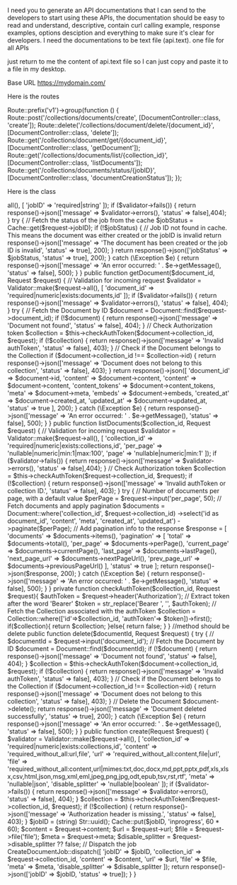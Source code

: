 
I need you to generate an API documentations that I can send to the developers to start using these APIs, the documentation should be easy to read and understand, descriptive, contain curl calling example, response examples, options desciption and everything to make sure it's clear for developers. I need the documentations to be text file (api.text). one file for all APIs

just return to me the content of api.text file so I can just copy and paste it to a file in my desktop.


Base URL https://mydomain.com/

Here is the routes

Route::prefix('v1')->group(function () {
    Route::post('/collections/documents/create', [DocumentController::class, 'create']);
    Route::delete('/collections/document/delete/{document_id}', [DocumentController::class, 'delete']);
    Route::get('/collections/document/get/{document_id}', [DocumentController::class, 'getDocument']);
    Route::get('/collections/documents/list/{collection_id}', [DocumentController::class, 'listDocuments']);
    Route::get('/collections/documents/status/{jobID}', [DocumentController::class, 'documentCreationStatus']);
});


Here is the class 

<?php

namespace App\Http\Controllers;

use App\Jobs\CreateDocumentJob;
use App\Models\Collection;
use App\Models\Document;
use Illuminate\Http\Request;
use Illuminate\Support\Facades\Cache;
use Illuminate\Support\Str;
use Illuminate\Support\Facades\Validator;

class DocumentController extends Controller
{
    public function documentCreationStatus($jobID,Request $request)
    {
        // Validation for incoming request
        $validator = Validator::make($request->all(), [
            'jobID' => 'required|string'
        ]);
    
        if ($validator->fails()) {
            return response()->json(['message' => $validator->errors(), 'status' => false],404);
        }
    
        try {
            // Fetch the status of the job from the cache
            $jobStatus = Cache::get($request->jobID);
    
            if (!$jobStatus) {
                // Job ID not found in cache. This means the document was either created or the jobID is invalid
                return response()->json(['message' => 'The document has been created or the job ID is invalid', 'status' => true], 200);
            }
    
            return response()->json(['jobStatus' => $jobStatus, 'status' => true], 200);
    
        } catch (\Exception $e) {
            return response()->json(['message' => 'An error occurred: ' . $e->getMessage(), 'status' => false], 500);
        }
    }

    
    public function getDocument($document_id, Request $request)
{
    // Validation for incoming request
    $validator = Validator::make($request->all(), [
        'document_id' => 'required|numeric|exists:documents,id'
    ]);

    if ($validator->fails()) {
        return response()->json(['message' => $validator->errors(), 'status' => false], 404);
    }

    try {
        // Fetch the Document by ID
        $document = Document::find($request->document_id);

        if (!$document) {
            return response()->json(['message' => 'Document not found', 'status' => false], 404);
        }

        // Check Authorization token
        $collection = $this->checkAuthToken($document->collection_id, $request);

        if (!$collection) {
            return response()->json(['message' => 'Invalid authToken', 'status' => false], 403);
        }

        // Check if the Document belongs to the Collection
        if ($document->collection_id !== $collection->id) {
            return response()->json(['message' => 'Document does not belong to this collection', 'status' => false], 403);
        }

        return response()->json([
            'document_id' => $document->id,
            'content' => $document->content,
            'content' => $document->content,
            'content_tokens' => $document->content_tokens,
            'meta' => $document->meta,
            'embeds' => $document->embeds,
            'created_at' => $document->created_at,
            'updated_at' => $document->updated_at,
            'status' => true
        ], 200);

    } catch (\Exception $e) {
        return response()->json(['message' => 'An error occurred: ' . $e->getMessage(), 'status' => false], 500);
    }
}


    public function listDocuments($collection_id, Request $request)
    {
        // Validation for incoming request
        $validator = Validator::make($request->all(), [
            'collection_id' => 'required|numeric|exists:collections,id',
            'per_page' => 'nullable|numeric|min:1|max:100',
            'page' => 'nullable|numeric|min:1'
        ]);
    
        if ($validator->fails()) {
            return response()->json(['message' => $validator->errors(), 'status' => false],404);
        }
    
        // Check Authorization token
        $collection = $this->checkAuthToken($request->collection_id, $request);
        if (!$collection) {
            return response()->json(['message' => 'Invalid authToken or collection ID.', 'status' => false], 403);
        }
    
        try {
            // Number of documents per page, with a default value
            $perPage = $request->input('per_page', 50);
    
            // Fetch documents and apply pagination
            $documents = Document::where('collection_id', $request->collection_id)
                ->select('id as document_id', 'content', 'meta', 'created_at', 'updated_at')
                ->paginate($perPage);
    
            // Add pagination info to the response
            $response = [
                'documents' => $documents->items(),
                'pagination' => [
                    'total' => $documents->total(),
                    'per_page' => $documents->perPage(),
                    'current_page' => $documents->currentPage(),
                    'last_page' => $documents->lastPage(),
                    'next_page_url' => $documents->nextPageUrl(),
                    'prev_page_url' => $documents->previousPageUrl()
                ],
                'status' => true
            ];
    
            return response()->json($response, 200);
    
        } catch (\Exception $e) {
            return response()->json(['message' => 'An error occurred: ' . $e->getMessage(), 'status' => false], 500);
        }
    }

    private function checkAuthToken($collection_id, Request $request){
        $authToken = $request->header('Authorization');
        // Extract token after the word 'Bearer'
        $token = str_replace('Bearer ', '', $authToken);

        // Fetch the Collection associated with the authToken
        $collection = Collection::where(['id'=>$collection_id, 'authToken'=> $token])->first();
        if($collection){
            return $collection;
        }else{
            return false;
        }

    }
    //method should be delete
    public function delete($documentId, Request $request) {
        try {
            // $documentId = $request->input('document_id');
            // Fetch the Document by ID
            $document = Document::find($documentId);
    
            if (!$document) {
                return response()->json(['message' => 'Document not found', 'status' => false], 404);
            }

            $collection = $this->checkAuthToken($document->collection_id, $request);
            if (!$collection) {
                return response()->json(['message' => 'Invalid authToken', 'status' => false], 403);
            }

            // Check if the Document belongs to the Collection
            if ($document->collection_id !== $collection->id) {
                return response()->json(['message' => 'Document does not belong to this collection', 'status' => false], 403);
            }
    
            // Delete the Document
            $document->delete();
    
            return response()->json(['message' => 'Document deleted successfully', 'status' => true], 200);
    
        } catch (\Exception $e) {
            return response()->json(['message' => 'An error occurred: ' . $e->getMessage(), 'status' => false], 500);
        }
    }
    public function create(Request $request)
    {
        $validator = Validator::make($request->all(), [
            'collection_id' => 'required|numeric|exists:collections,id',
            'content' => 'required_without_all:url,file',
            'url' => 'required_without_all:content,file|url',
            'file' => 'required_without_all:content,url|mimes:txt,doc,docx,md,ppt,pptx,pdf,xls,xlsx,csv,html,json,msg,xml,eml,jpeg,png,jpg,odt,epub,tsv,rst,rtf',
            'meta' => 'nullable|json',
            'disable_splitter' => 'nullable|boolean'
        ]);

        if ($validator->fails()) {
            return response()->json(['message' => $validator->errors(), 'status' => false], 404);
        }
        $collection = $this->checkAuthToken($request->collection_id, $request);        
        if (!$collection) {
            return response()->json(['message' => 'Authorization header is missing.', 'status' => false], 403);
        }

        $jobID = (string) Str::uuid();

        Cache::put($jobID, 'inprogress', 60 * 60);

        $content = $request->content;
        $url = $request->url;
        $file = $request->file('file');
        $meta = $request->meta;
        $disable_splitter = $request->disable_splitter ?? false;

        // Dispatch the job
        CreateDocumentJob::dispatch([
            'jobID' => $jobID,
            'collection_id' => $request->collection_id,
            'content' => $content,
            'url' => $url,
            'file' => $file,
            'meta' => $meta,
            'disable_splitter' => $disable_splitter
        ]);

        return response()->json(['jobID' => $jobID, 'status' => true]);
    }
}
